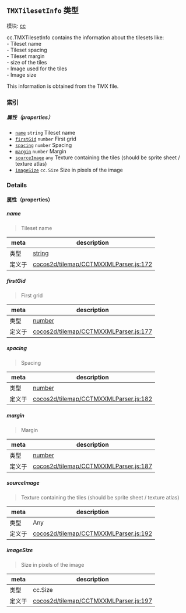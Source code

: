 ## `TMXTilesetInfo` 类型



模块: [cc](../modules/cc.md)


<p>cc.TMXTilesetInfo contains the information about the tilesets like: <br />
- Tileset name<br />
- Tileset spacing<br />
- Tileset margin<br />
- size of the tiles<br />
- Image used for the tiles<br />
- Image size<br />

This information is obtained from the TMX file. </p>



### 索引

##### 属性（properties）

  - [`name`](#name) `string` Tileset name
  - [`firstGid`](#firstgid) `number` First grid
  - [`spacing`](#spacing) `number` Spacing
  - [`margin`](#margin) `number` Margin
  - [`sourceImage`](#sourceimage) `any` Texture containing the tiles (should be sprite sheet / texture atlas)
  - [`imageSize`](#imagesize) `cc.Size` Size in pixels of the image





### Details


#### 属性（properties）


##### name

> Tileset name

| meta | description |
|------|-------------|
| 类型 | <a href="https://developer.mozilla.org/en/JavaScript/Reference/Global_Objects/String" class="crosslink external" target="_blank">string</a> |
| 定义于 | [cocos2d/tilemap/CCTMXXMLParser.js:172](https://github.com/cocos-creator/engine/blob/5a29bc48b8b66d479bb93d92e64418ce8a7c0f34/cocos2d/tilemap/CCTMXXMLParser.js#L172) |



##### firstGid

> First grid

| meta | description |
|------|-------------|
| 类型 | <a href="https://developer.mozilla.org/en/JavaScript/Reference/Global_Objects/Number" class="crosslink external" target="_blank">number</a> |
| 定义于 | [cocos2d/tilemap/CCTMXXMLParser.js:177](https://github.com/cocos-creator/engine/blob/5a29bc48b8b66d479bb93d92e64418ce8a7c0f34/cocos2d/tilemap/CCTMXXMLParser.js#L177) |



##### spacing

> Spacing

| meta | description |
|------|-------------|
| 类型 | <a href="https://developer.mozilla.org/en/JavaScript/Reference/Global_Objects/Number" class="crosslink external" target="_blank">number</a> |
| 定义于 | [cocos2d/tilemap/CCTMXXMLParser.js:182](https://github.com/cocos-creator/engine/blob/5a29bc48b8b66d479bb93d92e64418ce8a7c0f34/cocos2d/tilemap/CCTMXXMLParser.js#L182) |



##### margin

> Margin

| meta | description |
|------|-------------|
| 类型 | <a href="https://developer.mozilla.org/en/JavaScript/Reference/Global_Objects/Number" class="crosslink external" target="_blank">number</a> |
| 定义于 | [cocos2d/tilemap/CCTMXXMLParser.js:187](https://github.com/cocos-creator/engine/blob/5a29bc48b8b66d479bb93d92e64418ce8a7c0f34/cocos2d/tilemap/CCTMXXMLParser.js#L187) |



##### sourceImage

> Texture containing the tiles (should be sprite sheet / texture atlas)

| meta | description |
|------|-------------|
| 类型 | Any |
| 定义于 | [cocos2d/tilemap/CCTMXXMLParser.js:192](https://github.com/cocos-creator/engine/blob/5a29bc48b8b66d479bb93d92e64418ce8a7c0f34/cocos2d/tilemap/CCTMXXMLParser.js#L192) |



##### imageSize

> Size in pixels of the image

| meta | description |
|------|-------------|
| 类型 | cc.Size |
| 定义于 | [cocos2d/tilemap/CCTMXXMLParser.js:197](https://github.com/cocos-creator/engine/blob/5a29bc48b8b66d479bb93d92e64418ce8a7c0f34/cocos2d/tilemap/CCTMXXMLParser.js#L197) |






